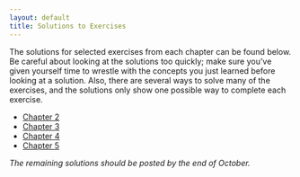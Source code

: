 ```yaml
---
layout: default
title: Solutions to Exercises
---
```


The solutions for selected exercises from each chapter can be found below. Be careful about looking at the solutions too quickly; make sure you've given yourself time to wrestle with the concepts you just learned before looking at a solution. Also, there are several ways to solve many of the exercises, and the solutions only show one possible way to complete each exercise.

- [Chapter 2](chapter_2.html)
- [Chapter 3](chapter_3.html)
- [Chapter 4](chapter_4.html)
- [Chapter 5](chapter_5.html)

*The remaining solutions should be posted by the end of October.*